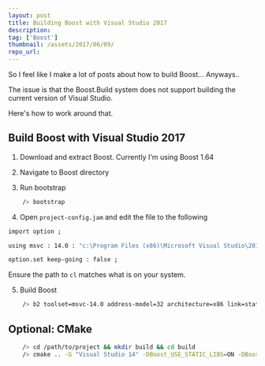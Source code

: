 ```yaml
---
layout: post
title: Building Boost with Visual Studio 2017
description:
tag: ['Boost']
thumbnail: /assets/2017/06/09/
repo_url:
---
```


So I feel like I make a lot of posts about how to build Boost... Anyways..

The issue is that the Boost.Build system does not support building the current version of Visual Studio.

Here's how to work around that.

Build Boost with Visual Studio 2017
-----------------------------------

1. Download and extract Boost. Currently I'm using Boost 1.64
2. Navigate to Boost directory

3. Run bootstrap

```bash
    /> bootstrap
```

4. Open `project-config.jam` and edit the file to the following

```bash
import option ;

using msvc : 14.0 : "c:\Program Files (x86)\Microsoft Visual Studio\2017\Community\VC\Tools\MSVC\14.10.25017\bin\HostX86\x86\cl.exe";

option.set keep-going : false ;
```

Ensure the path to `cl` matches what is on your system.

5. Build Boost

```bash
    /> b2 toolset=msvc-14.0 address-model=32 architecture=x86 link=static threading=multi stage
```

Optional: CMake
---------------

```bash
    /> cd /path/to/project && mkdir build && cd build
    /> cmake .. -G "Visual Studio 14" -DBoost_USE_STATIC_LIBS=ON -DBoost_USE_MULTITHREADED=ON
```
